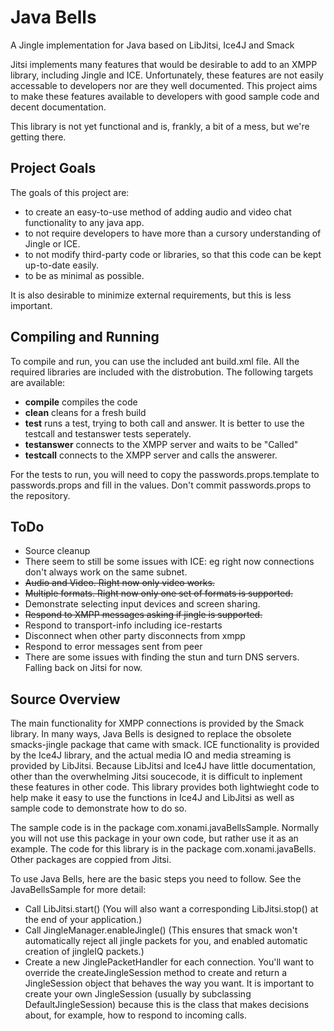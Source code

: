 Java Bells
============

A Jingle implementation for Java based on LibJitsi, Ice4J and Smack

Jitsi implements many features that would be desirable to add to an XMPP library, including
Jingle and ICE. Unfortunately, these features are not easily accessable to developers
nor are they well documented.
This project aims to make these features available to developers with good sample code
and decent documentation.

This library is not yet functional and is, frankly, a bit of a mess, but we're getting there.


Project Goals
-------------

The goals of this project are:

- to create an easy-to-use method of adding audio and video chat functionality to any java app.
- to not require developers to have more than a cursory understanding of Jingle or ICE.
- to not modify third-party code or libraries, so that this code can be kept up-to-date easily.
- to be as minimal as possible.

It is also desirable to minimize external requirements, but this is less important.

Compiling and Running
-------------------

To compile and run, you can use the included ant build.xml file. All the required libraries
are included with the distrobution. The following targets are available:
- **compile** compiles the code
- **clean** cleans for a fresh build
- **test** runs a test, trying to both call and answer. It is better to use the testcall and testanswer tests seperately.
- **testanswer** connects to the XMPP server and waits to be "Called"
- **testcall** connects to the XMPP server and calls the answerer.

For the tests to run, you will need to copy the passwords.props.template to passwords.props and fill
in the values. Don't commit passwords.props to the repository.

ToDo
----

- Source cleanup
- There seem to still be some issues with ICE: eg right now connections don't always work on the same subnet.
- ~~Audio and Video. Right now only video works.~~
- ~~Multiple formats. Right now only one set of formats is supported.~~
- Demonstrate selecting input devices and screen sharing.
- ~~Respond to XMPP messages asking if jingle is supported.~~
- Respond to transport-info including ice-restarts
- Disconnect when other party disconnects from xmpp
- Respond to error messages sent from peer
- There are some issues with finding the stun and turn DNS servers. Falling back on Jitsi for now.

Source Overview
---------------

The main functionality for XMPP connections is provided by the Smack library. In many ways, Java
Bells is designed to replace the obsolete smacks-jingle package that came with smack.
ICE functionality is provided by
the Ice4J library, and the actual media IO and media streaming is provided by LibJitsi. Because
LibJitsi and Ice4J have little documentation, other than the overwhelming Jitsi soucecode, it is
difficult to inplement these features in other code. This library provides both lightwieght
code to help make it easy to use the functions in Ice4J and LibJitsi as well as sample code to
demonstrate how to do so.

The sample code is in the package com.xonami.javaBellsSample. Normally you will not use this package
in your own code, but rather use it as an example. The code for this library is in the package
com.xonami.javaBells. Other packages are coppied from Jitsi.


To use Java Bells, here are the basic steps you need to follow. See the JavaBellsSample for more detail:

- Call LibJitsi.start() (You will also want a corresponding LibJitsi.stop() at the end of your application.)
- Call JingleManager.enableJingle() (This ensures that smack won't automatically reject all jingle packets
  for you, and enabled automatic creation of jingleIQ packets.)
- Create a new JinglePacketHandler for each connection. You'll want to override the createJingleSession
  method to create and return a JingleSession object that behaves the way you want. It is important to create
  your own JingleSession (usually by subclassing DefaultJingleSession) because this is the class that
  makes decisions about, for example, how to respond to incoming calls.

